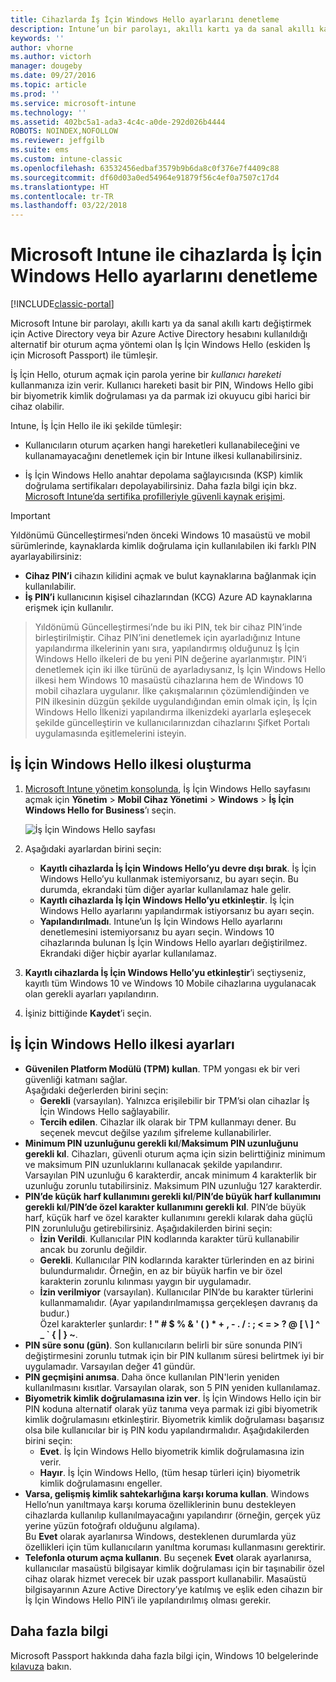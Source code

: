 ```yaml
---
title: Cihazlarda İş İçin Windows Hello ayarlarını denetleme
description: Intune’un bir parolayı, akıllı kartı ya da sanal akıllı kartı değiştirmek için Active Directory veya bir Azure Active Directory hesabını kullanıldığı alternatif bir oturum açma yöntemi olan İş İçin Windows Hello ile nasıl tümleştiğini öğrenin.
keywords: ''
author: vhorne
ms.author: victorh
manager: dougeby
ms.date: 09/27/2016
ms.topic: article
ms.prod: ''
ms.service: microsoft-intune
ms.technology: ''
ms.assetid: 402bc5a1-ada3-4c4c-a0de-292d026b4444
ROBOTS: NOINDEX,NOFOLLOW
ms.reviewer: jeffgilb
ms.suite: ems
ms.custom: intune-classic
ms.openlocfilehash: 63532456edbaf3579b9b6da8c0f376e7f4409c88
ms.sourcegitcommit: df60d03a0ed54964e91879f56c4ef0a7507c17d4
ms.translationtype: HT
ms.contentlocale: tr-TR
ms.lasthandoff: 03/22/2018
---
```

# <a name="control-windows-hello-for-business-settings-on-devices-with-microsoft-intune"></a>Microsoft Intune ile cihazlarda İş İçin Windows Hello ayarlarını denetleme

[!INCLUDE[classic-portal](../includes/classic-portal.md)]

Microsoft Intune bir parolayı, akıllı kartı ya da sanal akıllı kartı değiştirmek için Active Directory veya bir Azure Active Directory hesabını kullanıldığı alternatif bir oturum açma yöntemi olan İş İçin Windows Hello (eskiden İş için Microsoft Passport) ile tümleşir.

İş İçin Hello, oturum açmak için parola yerine bir *kullanıcı hareketi* kullanmanıza izin verir. Kullanıcı hareketi basit bir PIN, Windows Hello gibi bir biyometrik kimlik doğrulaması ya da parmak izi okuyucu gibi harici bir cihaz olabilir.

Intune, İş İçin Hello ile iki şekilde tümleşir:

-   Kullanıcıların oturum açarken hangi hareketleri kullanabileceğini ve kullanamayacağını denetlemek için bir Intune ilkesi kullanabilirsiniz.

-   İş İçin Windows Hello anahtar depolama sağlayıcısında (KSP) kimlik doğrulama sertifikaları depolayabilirsiniz. Daha fazla bilgi için bkz. [Microsoft Intune’da sertifika profilleriyle güvenli kaynak erişimi](secure-resource-access-with-certificate-profiles.md).

> [!IMPORTANT]
> Yıldönümü Güncelleştirmesi’nden önceki Windows 10 masaüstü ve mobil sürümlerinde, kaynaklarda kimlik doğrulama için kullanılabilen iki farklı PIN ayarlayabilirsiniz:
- **Cihaz PIN’i** cihazın kilidini açmak ve bulut kaynaklarına bağlanmak için kullanılabilir.
- **İş PIN’i** kullanıcının kişisel cihazlarından (KCG) Azure AD kaynaklarına erişmek için kullanılır.

>Yıldönümü Güncelleştirmesi’nde bu iki PIN, tek bir cihaz PIN’inde birleştirilmiştir.
Cihaz PIN’ini denetlemek için ayarladığınız Intune yapılandırma ilkelerinin yanı sıra, yapılandırmış olduğunuz İş İçin Windows Hello ilkeleri de bu yeni PIN değerine ayarlanmıştır.
PIN’i denetlemek için iki ilke türünü de ayarladıysanız, İş İçin Windows Hello ilkesi hem Windows 10 masaüstü cihazlarına hem de Windows 10 mobil cihazlara uygulanır.
İlke çakışmalarının çözümlendiğinden ve PIN ilkesinin düzgün şekilde uygulandığından emin olmak için, İş İçin Windows Hello İlkenizi yapılandırma ilkenizdeki ayarlarla eşleşecek şekilde güncelleştirin ve kullanıcılarınızdan cihazlarını Şifket Portalı uygulamasında eşitlemelerini isteyin.



## <a name="create-a-windows-hello-for-business-policy"></a>İş İçin Windows Hello ilkesi oluşturma

1.  [Microsoft Intune yönetim konsolunda](https://manage.microsoft.com), İş İçin Windows Hello sayfasını açmak için **Yönetim** &gt; **Mobil Cihaz Yönetimi** &gt; **Windows** &gt; **İş İçin Windows Hello for Business**’ı seçin.

    ![İş İçin Windows Hello sayfası](../media/passport.png)

2.  Aşağıdaki ayarlardan birini seçin:
    - **Kayıtlı cihazlarda İş İçin Windows Hello’yu devre dışı bırak**. İş İçin Windows Hello’yu kullanmak istemiyorsanız, bu ayarı seçin. Bu durumda, ekrandaki tüm diğer ayarlar kullanılamaz hale gelir.
    - **Kayıtlı cihazlarda İş İçin Windows Hello’yu etkinleştir**. İş İçin Windows Hello ayarlarını yapılandırmak istiyorsanız bu ayarı seçin.
    - **Yapılandırılmadı**. Intune’un İş İçin Windows Hello ayarlarını denetlemesini istemiyorsanız bu ayarı seçin. Windows 10 cihazlarında bulunan İş İçin Windows Hello ayarları değiştirilmez. Ekrandaki diğer hiçbir ayarlar kullanılamaz.
3.  **Kayıtlı cihazlarda İş İçin Windows Hello’yu etkinleştir**’i seçtiyseniz, kayıtlı tüm Windows 10 ve Windows 10 Mobile cihazlarına uygulanacak olan gerekli ayarları yapılandırın.
4.  İşiniz bittiğinde **Kaydet**’i seçin.


## <a name="settings-for-the-windows-hello-for-business-policy"></a>İş İçin Windows Hello ilkesi ayarları

- **Güvenilen Platform Modülü (TPM) kullan**. TPM yongası ek bir veri güvenliği katmanı sağlar.<br>Aşağıdaki değerlerden birini seçin:
    - **Gerekli** (varsayılan). Yalnızca erişilebilir bir TPM’si olan cihazlar İş İçin Windows Hello sağlayabilir.
    - **Tercih edilen**. Cihazlar ilk olarak bir TPM kullanmayı dener. Bu seçenek mevcut değilse yazılım şifreleme kullanabilirler.
- **Minimum PIN uzunluğunu gerekli kıl**/**Maksimum PIN uzunluğunu gerekli kıl**. Cihazları, güvenli oturum açma için sizin belirttiğiniz minimum ve maksimum PIN uzunluklarını kullanacak şekilde yapılandırır. Varsayılan PIN uzunluğu 6 karakterdir, ancak minimum 4 karakterlik bir uzunluğu zorunlu tutabilirsiniz. Maksimum PIN uzunluğu 127 karakterdir.
- **PIN’de küçük harf kullanımını gerekli kıl**/**PIN’de büyük harf kullanımını gerekli kıl**/**PIN’de özel karakter kullanımını gerekli kıl**. PIN’de büyük harf, küçük harf ve özel karakter kullanımını gerekli kılarak daha güçlü PIN zorunluluğu getirebilirsiniz. Aşağıdakilerden birini seçin:
    - **İzin Verildi**. Kullanıcılar PIN kodlarında karakter türü kullanabilir ancak bu zorunlu değildir.
    - **Gerekli**. Kullanıcılar PIN kodlarında karakter türlerinden en az birini bulundurmalıdır. Örneğin, en az bir büyük harfin ve bir özel karakterin zorunlu kılınması yaygın bir uygulamadır.
    - **İzin verilmiyor** (varsayılan). Kullanıcılar PIN’de bu karakter türlerini kullanmamalıdır. (Ayar yapılandırılmamışsa gerçekleşen davranış da budur.)<br>Özel karakterler şunlardır: **! " # $ % &amp; ' ( ) &#42; + , - . / : ; &lt; = &gt; ? @ [ \ ] ^ _ &#96; { &#124; } ~**.
- **PIN süre sonu (gün)**. Son kullanıcıların belirli bir süre sonunda PIN’i değiştirmesini zorunlu tutmak için bir PIN kullanım süresi belirtmek iyi bir uygulamadır. Varsayılan değer 41 gündür.
- **PIN geçmişini anımsa**. Daha önce kullanılan PIN'lerin yeniden kullanılmasını kısıtlar. Varsayılan olarak, son 5 PIN yeniden kullanılamaz.
- **Biyometrik kimlik doğrulamasına izin ver**. İş İçin Windows Hello için bir PIN koduna alternatif olarak yüz tanıma veya parmak izi gibi biyometrik kimlik doğrulamasını etkinleştirir. Biyometrik kimlik doğrulaması başarısız olsa bile kullanıcılar bir iş PIN kodu yapılandırmalıdır. Aşağıdakilerden birini seçin:
    - **Evet**. İş İçin Windows Hello biyometrik kimlik doğrulamasına izin verir.
    - **Hayır**. İş İçin Windows Hello, (tüm hesap türleri için) biyometrik kimlik doğrulamasını engeller.
- **Varsa, gelişmiş kimlik sahtekarlığına karşı koruma kullan**. Windows Hello’nun yanıltmaya karşı koruma özelliklerinin bunu destekleyen cihazlarda kullanılıp kullanılmayacağını yapılandırır (örneğin, gerçek yüz yerine yüzün fotoğrafı olduğunu algılama).<br>Bu **Evet** olarak ayarlanırsa Windows, desteklenen durumlarda yüz özellikleri için tüm kullanıcıların yanıltma koruması kullanmasını gerektirir.
- **Telefonla oturum açma kullanın**. Bu seçenek **Evet** olarak ayarlanırsa, kullanıcılar masaüstü bilgisayar kimlik doğrulaması için bir taşınabilir özel cihaz olarak hizmet verecek bir uzak passport kullanabilir. Masaüstü bilgisayarının Azure Active Directory’ye katılmış ve eşlik eden cihazın bir İş İçin Windows Hello PIN’i ile yapılandırılmış olması gerekir.

## <a name="further-information"></a>Daha fazla bilgi
Microsoft Passport hakkında daha fazla bilgi için, Windows 10 belgelerinde [kılavuza](https://technet.microsoft.com/library/mt589441.aspx) bakın.

